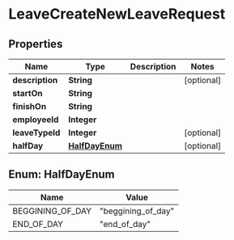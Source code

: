 

# LeaveCreateNewLeaveRequest


## Properties

| Name | Type | Description | Notes |
|------------ | ------------- | ------------- | -------------|
|**description** | **String** |  |  [optional] |
|**startOn** | **String** |  |  |
|**finishOn** | **String** |  |  |
|**employeeId** | **Integer** |  |  |
|**leaveTypeId** | **Integer** |  |  [optional] |
|**halfDay** | [**HalfDayEnum**](#HalfDayEnum) |  |  [optional] |



## Enum: HalfDayEnum

| Name | Value |
|---- | -----|
| BEGGINING_OF_DAY | &quot;beggining_of_day&quot; |
| END_OF_DAY | &quot;end_of_day&quot; |




